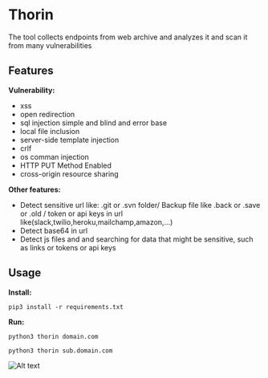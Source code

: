 # Thorin
The tool collects endpoints from web archive and analyzes it and scan it from many vulnerabilities
## Features 
**Vulnerability:** 
* xss 
* open redirection 
* sql injection simple and blind and error base 
* local file inclusion 
* server-side template injection 
* crlf 
* os comman injection  
* HTTP PUT Method Enabled
* cross-origin resource sharing

**Other features:**
* Detect sensitive url like: .git or .svn folder/ Backup file like .back or .save or .old / token or api keys in url  like(slack,twilio,heroku,mailchamp,amazon,...)
* Detect base64 in url 
* Detect js files and and searching for data that might be sensitive, such as links or tokens or api keys 

## Usage
**Install:**

`pip3 install -r requirements.txt
`

**Run:**

`python3 thorin domain.com
`

`python3 thorin sub.domain.com
`

![Alt text](https://raw.githubusercontent.com/raoufmaklouf/Thorin/master/pictures/Screenshot%20at%202020-04-20%2014-50-45.jpg?raw=true "Title")
